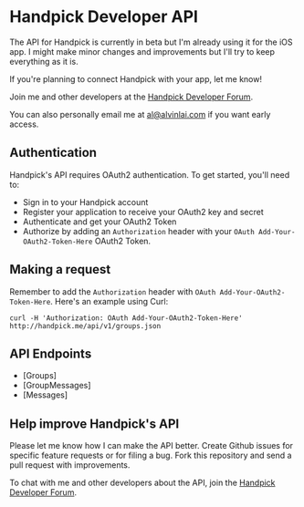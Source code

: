 Handpick Developer API
============

The API for Handpick is currently in beta but I'm already using it for the iOS app. I might make minor changes and improvements but I'll try to keep everything as it is.

If you're planning to connect Handpick with your app, let me know!

Join me and other developers at the [Handpick Developer Forum](https://groups.google.com/forum/#!forum/handpick-developers).

You can also personally email me at [al@alvinlai.com](mailto:al@alvinlai.com) if you want early access.

Authentication
--------------

Handpick's API requires OAuth2 authentication. To get started, you'll need to:

- Sign in to your Handpick account
- Register your application to receive your OAuth2 key and secret
- Authenticate and get your OAuth2 Token
- Authorize by adding an `Authorization` header with your `OAuth Add-Your-OAuth2-Token-Here` OAuth2 Token.

Making a request
----------------

Remember to add the `Authorization` header with `OAuth Add-Your-OAuth2-Token-Here`. Here's an example using Curl:

```shell
curl -H 'Authorization: OAuth Add-Your-OAuth2-Token-Here' http://handpick.me/api/v1/groups.json
```

API Endpoints
-------------

* [Groups]
* [GroupMessages]
* [Messages]

Help improve Handpick's API
---------------------------

Please let me know how I can make the API better. Create Github issues for specific feature requests or for filing a bug. Fork this repository and send a pull request with improvements.

To chat with me and other developers about the API, join the [Handpick Developer Forum](https://groups.google.com/forum/#!forum/handpick-developers).
